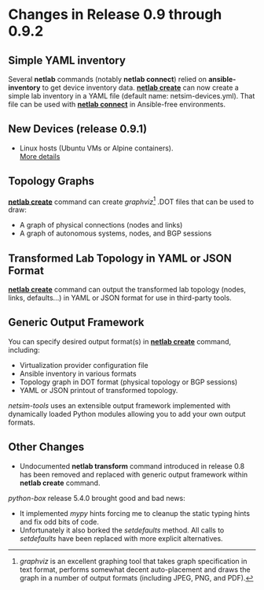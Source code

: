 # Changes in Release 0.9 through 0.9.2

## Simple YAML inventory

Several **netlab** commands (notably **netlab connect**) relied on **ansible-inventory** to get device inventory data. **[netlab create](../netlab/create.md)** can now create a simple lab inventory in a YAML file (default name: netsim-devices.yml). That file can be used with **[netlab connect](../netlab/connect.md)** in Ansible-free environments.

## New Devices (release 0.9.1)

* Linux hosts (Ubuntu VMs or Alpine containers).\
  [More details](../platforms.md)

## Topology Graphs

[**netlab create**](../netlab/create.md) command can create *graphviz*[^1] .DOT files that can be used to draw:

* A graph of physical connections (nodes and links)
* A graph of autonomous systems, nodes, and BGP sessions

[^1]: *graphviz* is an excellent graphing tool that takes graph specification in text format, performs somewhat decent auto-placement and draws the graph in a number of output formats (including JPEG, PNG, and PDF).

## Transformed Lab Topology in YAML or JSON Format

[**netlab create**](../netlab/create.md) command can output the transformed lab topology (nodes, links, defaults...) in YAML or JSON format for use in third-party tools.

## Generic Output Framework

You can specify desired output format(s) in [**netlab create**](../netlab/create.md) command, including:

* Virtualization provider configuration file
* Ansible inventory in various formats
* Topology graph in DOT format (physical topology or BGP sessions)
* YAML or JSON printout of transformed topology.

*netsim-tools* uses an extensible output framework implemented with dynamically loaded Python modules allowing you to add your own output formats.

## Other Changes

* Undocumented **netlab transform** command introduced in release 0.8 has been removed and replaced with generic output framework within **netlab create** command.

*python-box* release 5.4.0 brought good and bad news:

* It implemented *mypy* hints forcing me to cleanup the static typing hints and fix odd bits of code.
* Unfortunately it also borked the *setdefaults* method. All calls to *setdefaults* have been replaced with more explicit alternatives.
